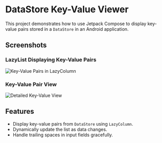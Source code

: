 # DataStore Key-Value Viewer

This project demonstrates how to use Jetpack Compose to display key-value pairs stored in a `DataStore` in an Android application.

## Screenshots

### LazyList Displaying Key-Value Pairs
![Key-Value Pairs in LazyColumn](https://github.com/user-attachments/assets/0a8e581b-c281-4880-8f31-c4c905fcf5ff)

### Key-Value Pair View
![Detailed Key-Value View](https://github.com/user-attachments/assets/f0979588-c33a-4716-b408-a27ce976593e)

## Features

- Display key-value pairs from `DataStore` using `LazyColumn`.
- Dynamically update the list as data changes.
- Handle trailing spaces in input fields gracefully.
